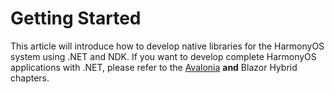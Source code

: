# Getting Started

This article will introduce how to develop native libraries for the HarmonyOS system using .NET and NDK. If you want to develop complete HarmonyOS applications with .NET, please refer to the [Avalonia](avalonia/introduction.md) **and** Blazor Hybrid chapters.
